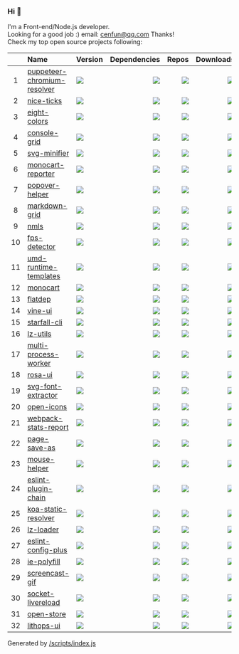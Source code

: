 ### Hi 👋

I'm a Front-end/Node.js developer.  
Looking for a good job :) email: [cenfun@qq.com](cenfun@qq.com) Thanks!  
Check my top open source projects following:

|   |Name|Version|Dependencies|Repos|Downloads|   |
|:-:|:---|:------|-----------:|----:|--------:|--:|
| 1 |[puppeteer-chromium-resolver](https://github.com/cenfun/puppeteer-chromium-resolver)|[![](https://img.shields.io/npm/v/puppeteer-chromium-resolver?label=)](https://www.npmjs.com/package/puppeteer-chromium-resolver)|[![](https://img.shields.io/librariesio/github/cenfun/puppeteer-chromium-resolver?label=)](https://github.com/cenfun/puppeteer-chromium-resolver/network/dependencies)|[![](https://badgen.net/github/dependents-repo/cenfun/puppeteer-chromium-resolver?label=)](https://github.com/cenfun/puppeteer-chromium-resolver/network/dependents)|[![](https://badgen.net/npm/dw/puppeteer-chromium-resolver?label=)](https://www.npmjs.com/package/puppeteer-chromium-resolver)|[![](https://badgen.net/npm/dt/puppeteer-chromium-resolver?label=)](https://www.npmjs.com/package/puppeteer-chromium-resolver)|
| 2 |[nice-ticks](https://github.com/cenfun/nice-ticks)|[![](https://img.shields.io/npm/v/nice-ticks?label=)](https://www.npmjs.com/package/nice-ticks)|[![](https://img.shields.io/librariesio/github/cenfun/nice-ticks?label=)](https://github.com/cenfun/nice-ticks/network/dependencies)|[![](https://badgen.net/github/dependents-repo/cenfun/nice-ticks?label=)](https://github.com/cenfun/nice-ticks/network/dependents)|[![](https://badgen.net/npm/dw/nice-ticks?label=)](https://www.npmjs.com/package/nice-ticks)|[![](https://badgen.net/npm/dt/nice-ticks?label=)](https://www.npmjs.com/package/nice-ticks)|
| 3 |[eight-colors](https://github.com/cenfun/eight-colors)|[![](https://img.shields.io/npm/v/eight-colors?label=)](https://www.npmjs.com/package/eight-colors)|[![](https://img.shields.io/librariesio/github/cenfun/eight-colors?label=)](https://github.com/cenfun/eight-colors/network/dependencies)|[![](https://badgen.net/github/dependents-repo/cenfun/eight-colors?label=)](https://github.com/cenfun/eight-colors/network/dependents)|[![](https://badgen.net/npm/dw/eight-colors?label=)](https://www.npmjs.com/package/eight-colors)|[![](https://badgen.net/npm/dt/eight-colors?label=)](https://www.npmjs.com/package/eight-colors)|
| 4 |[console-grid](https://github.com/cenfun/console-grid)|[![](https://img.shields.io/npm/v/console-grid?label=)](https://www.npmjs.com/package/console-grid)|[![](https://img.shields.io/librariesio/github/cenfun/console-grid?label=)](https://github.com/cenfun/console-grid/network/dependencies)|[![](https://badgen.net/github/dependents-repo/cenfun/console-grid?label=)](https://github.com/cenfun/console-grid/network/dependents)|[![](https://badgen.net/npm/dw/console-grid?label=)](https://www.npmjs.com/package/console-grid)|[![](https://badgen.net/npm/dt/console-grid?label=)](https://www.npmjs.com/package/console-grid)|
| 5 |[svg-minifier](https://github.com/cenfun/svg-minifier)|[![](https://img.shields.io/npm/v/svg-minifier?label=)](https://www.npmjs.com/package/svg-minifier)|[![](https://img.shields.io/librariesio/github/cenfun/svg-minifier?label=)](https://github.com/cenfun/svg-minifier/network/dependencies)|[![](https://badgen.net/github/dependents-repo/cenfun/svg-minifier?label=)](https://github.com/cenfun/svg-minifier/network/dependents)|[![](https://badgen.net/npm/dw/svg-minifier?label=)](https://www.npmjs.com/package/svg-minifier)|[![](https://badgen.net/npm/dt/svg-minifier?label=)](https://www.npmjs.com/package/svg-minifier)|
| 6 |[monocart-reporter](https://github.com/cenfun/monocart-reporter)|[![](https://img.shields.io/npm/v/monocart-reporter?label=)](https://www.npmjs.com/package/monocart-reporter)|[![](https://img.shields.io/librariesio/github/cenfun/monocart-reporter?label=)](https://github.com/cenfun/monocart-reporter/network/dependencies)|[![](https://badgen.net/github/dependents-repo/cenfun/monocart-reporter?label=)](https://github.com/cenfun/monocart-reporter/network/dependents)|[![](https://badgen.net/npm/dw/monocart-reporter?label=)](https://www.npmjs.com/package/monocart-reporter)|[![](https://badgen.net/npm/dt/monocart-reporter?label=)](https://www.npmjs.com/package/monocart-reporter)|
| 7 |[popover-helper](https://github.com/cenfun/popover-helper)|[![](https://img.shields.io/npm/v/popover-helper?label=)](https://www.npmjs.com/package/popover-helper)|[![](https://img.shields.io/librariesio/github/cenfun/popover-helper?label=)](https://github.com/cenfun/popover-helper/network/dependencies)|[![](https://badgen.net/github/dependents-repo/cenfun/popover-helper?label=)](https://github.com/cenfun/popover-helper/network/dependents)|[![](https://badgen.net/npm/dw/popover-helper?label=)](https://www.npmjs.com/package/popover-helper)|[![](https://badgen.net/npm/dt/popover-helper?label=)](https://www.npmjs.com/package/popover-helper)|
| 8 |[markdown-grid](https://github.com/cenfun/markdown-grid)|[![](https://img.shields.io/npm/v/markdown-grid?label=)](https://www.npmjs.com/package/markdown-grid)|[![](https://img.shields.io/librariesio/github/cenfun/markdown-grid?label=)](https://github.com/cenfun/markdown-grid/network/dependencies)|[![](https://badgen.net/github/dependents-repo/cenfun/markdown-grid?label=)](https://github.com/cenfun/markdown-grid/network/dependents)|[![](https://badgen.net/npm/dw/markdown-grid?label=)](https://www.npmjs.com/package/markdown-grid)|[![](https://badgen.net/npm/dt/markdown-grid?label=)](https://www.npmjs.com/package/markdown-grid)|
| 9 |[nmls](https://github.com/cenfun/nmls)|[![](https://img.shields.io/npm/v/nmls?label=)](https://www.npmjs.com/package/nmls)|[![](https://img.shields.io/librariesio/github/cenfun/nmls?label=)](https://github.com/cenfun/nmls/network/dependencies)|[![](https://badgen.net/github/dependents-repo/cenfun/nmls?label=)](https://github.com/cenfun/nmls/network/dependents)|[![](https://badgen.net/npm/dw/nmls?label=)](https://www.npmjs.com/package/nmls)|[![](https://badgen.net/npm/dt/nmls?label=)](https://www.npmjs.com/package/nmls)|
| 10|[fps-detector](https://github.com/cenfun/fps-detector)|[![](https://img.shields.io/npm/v/fps-detector?label=)](https://www.npmjs.com/package/fps-detector)|[![](https://img.shields.io/librariesio/github/cenfun/fps-detector?label=)](https://github.com/cenfun/fps-detector/network/dependencies)|[![](https://badgen.net/github/dependents-repo/cenfun/fps-detector?label=)](https://github.com/cenfun/fps-detector/network/dependents)|[![](https://badgen.net/npm/dw/fps-detector?label=)](https://www.npmjs.com/package/fps-detector)|[![](https://badgen.net/npm/dt/fps-detector?label=)](https://www.npmjs.com/package/fps-detector)|
| 11|[umd-runtime-templates](https://github.com/cenfun/umd-runtime-templates)|[![](https://img.shields.io/npm/v/umd-runtime-templates?label=)](https://www.npmjs.com/package/umd-runtime-templates)|[![](https://img.shields.io/librariesio/github/cenfun/umd-runtime-templates?label=)](https://github.com/cenfun/umd-runtime-templates/network/dependencies)|[![](https://badgen.net/github/dependents-repo/cenfun/umd-runtime-templates?label=)](https://github.com/cenfun/umd-runtime-templates/network/dependents)|[![](https://badgen.net/npm/dw/umd-runtime-templates?label=)](https://www.npmjs.com/package/umd-runtime-templates)|[![](https://badgen.net/npm/dt/umd-runtime-templates?label=)](https://www.npmjs.com/package/umd-runtime-templates)|
| 12|[monocart](https://github.com/cenfun/monocart)|[![](https://img.shields.io/npm/v/monocart?label=)](https://www.npmjs.com/package/monocart)|[![](https://img.shields.io/librariesio/github/cenfun/monocart?label=)](https://github.com/cenfun/monocart/network/dependencies)|[![](https://badgen.net/github/dependents-repo/cenfun/monocart?label=)](https://github.com/cenfun/monocart/network/dependents)|[![](https://badgen.net/npm/dw/monocart?label=)](https://www.npmjs.com/package/monocart)|[![](https://badgen.net/npm/dt/monocart?label=)](https://www.npmjs.com/package/monocart)|
| 13|[flatdep](https://github.com/cenfun/flatdep)|[![](https://img.shields.io/npm/v/flatdep?label=)](https://www.npmjs.com/package/flatdep)|[![](https://img.shields.io/librariesio/github/cenfun/flatdep?label=)](https://github.com/cenfun/flatdep/network/dependencies)|[![](https://badgen.net/github/dependents-repo/cenfun/flatdep?label=)](https://github.com/cenfun/flatdep/network/dependents)|[![](https://badgen.net/npm/dw/flatdep?label=)](https://www.npmjs.com/package/flatdep)|[![](https://badgen.net/npm/dt/flatdep?label=)](https://www.npmjs.com/package/flatdep)|
| 14|[vine-ui](https://github.com/cenfun/vine-ui)|[![](https://img.shields.io/npm/v/vine-ui?label=)](https://www.npmjs.com/package/vine-ui)|[![](https://img.shields.io/librariesio/github/cenfun/vine-ui?label=)](https://github.com/cenfun/vine-ui/network/dependencies)|[![](https://badgen.net/github/dependents-repo/cenfun/vine-ui?label=)](https://github.com/cenfun/vine-ui/network/dependents)|[![](https://badgen.net/npm/dw/vine-ui?label=)](https://www.npmjs.com/package/vine-ui)|[![](https://badgen.net/npm/dt/vine-ui?label=)](https://www.npmjs.com/package/vine-ui)|
| 15|[starfall-cli](https://github.com/cenfun/starfall-cli)|[![](https://img.shields.io/npm/v/starfall-cli?label=)](https://www.npmjs.com/package/starfall-cli)|[![](https://img.shields.io/librariesio/github/cenfun/starfall-cli?label=)](https://github.com/cenfun/starfall-cli/network/dependencies)|[![](https://badgen.net/github/dependents-repo/cenfun/starfall-cli?label=)](https://github.com/cenfun/starfall-cli/network/dependents)|[![](https://badgen.net/npm/dw/starfall-cli?label=)](https://www.npmjs.com/package/starfall-cli)|[![](https://badgen.net/npm/dt/starfall-cli?label=)](https://www.npmjs.com/package/starfall-cli)|
| 16|[lz-utils](https://github.com/cenfun/lz-utils)|[![](https://img.shields.io/npm/v/lz-utils?label=)](https://www.npmjs.com/package/lz-utils)|[![](https://img.shields.io/librariesio/github/cenfun/lz-utils?label=)](https://github.com/cenfun/lz-utils/network/dependencies)|[![](https://badgen.net/github/dependents-repo/cenfun/lz-utils?label=)](https://github.com/cenfun/lz-utils/network/dependents)|[![](https://badgen.net/npm/dw/lz-utils?label=)](https://www.npmjs.com/package/lz-utils)|[![](https://badgen.net/npm/dt/lz-utils?label=)](https://www.npmjs.com/package/lz-utils)|
| 17|[multi-process-worker](https://github.com/cenfun/multi-process-worker)|[![](https://img.shields.io/npm/v/multi-process-worker?label=)](https://www.npmjs.com/package/multi-process-worker)|[![](https://img.shields.io/librariesio/github/cenfun/multi-process-worker?label=)](https://github.com/cenfun/multi-process-worker/network/dependencies)|[![](https://badgen.net/github/dependents-repo/cenfun/multi-process-worker?label=)](https://github.com/cenfun/multi-process-worker/network/dependents)|[![](https://badgen.net/npm/dw/multi-process-worker?label=)](https://www.npmjs.com/package/multi-process-worker)|[![](https://badgen.net/npm/dt/multi-process-worker?label=)](https://www.npmjs.com/package/multi-process-worker)|
| 18|[rosa-ui](https://github.com/cenfun/rosa-ui)|[![](https://img.shields.io/npm/v/rosa-ui?label=)](https://www.npmjs.com/package/rosa-ui)|[![](https://img.shields.io/librariesio/github/cenfun/rosa-ui?label=)](https://github.com/cenfun/rosa-ui/network/dependencies)|[![](https://badgen.net/github/dependents-repo/cenfun/rosa-ui?label=)](https://github.com/cenfun/rosa-ui/network/dependents)|[![](https://badgen.net/npm/dw/rosa-ui?label=)](https://www.npmjs.com/package/rosa-ui)|[![](https://badgen.net/npm/dt/rosa-ui?label=)](https://www.npmjs.com/package/rosa-ui)|
| 19|[svg-font-extractor](https://github.com/cenfun/svg-font-extractor)|[![](https://img.shields.io/npm/v/svg-font-extractor?label=)](https://www.npmjs.com/package/svg-font-extractor)|[![](https://img.shields.io/librariesio/github/cenfun/svg-font-extractor?label=)](https://github.com/cenfun/svg-font-extractor/network/dependencies)|[![](https://badgen.net/github/dependents-repo/cenfun/svg-font-extractor?label=)](https://github.com/cenfun/svg-font-extractor/network/dependents)|[![](https://badgen.net/npm/dw/svg-font-extractor?label=)](https://www.npmjs.com/package/svg-font-extractor)|[![](https://badgen.net/npm/dt/svg-font-extractor?label=)](https://www.npmjs.com/package/svg-font-extractor)|
| 20|[open-icons](https://github.com/cenfun/open-icons)|[![](https://img.shields.io/npm/v/open-icons?label=)](https://www.npmjs.com/package/open-icons)|[![](https://img.shields.io/librariesio/github/cenfun/open-icons?label=)](https://github.com/cenfun/open-icons/network/dependencies)|[![](https://badgen.net/github/dependents-repo/cenfun/open-icons?label=)](https://github.com/cenfun/open-icons/network/dependents)|[![](https://badgen.net/npm/dw/open-icons?label=)](https://www.npmjs.com/package/open-icons)|[![](https://badgen.net/npm/dt/open-icons?label=)](https://www.npmjs.com/package/open-icons)|
| 21|[webpack-stats-report](https://github.com/cenfun/webpack-stats-report)|[![](https://img.shields.io/npm/v/webpack-stats-report?label=)](https://www.npmjs.com/package/webpack-stats-report)|[![](https://img.shields.io/librariesio/github/cenfun/webpack-stats-report?label=)](https://github.com/cenfun/webpack-stats-report/network/dependencies)|[![](https://badgen.net/github/dependents-repo/cenfun/webpack-stats-report?label=)](https://github.com/cenfun/webpack-stats-report/network/dependents)|[![](https://badgen.net/npm/dw/webpack-stats-report?label=)](https://www.npmjs.com/package/webpack-stats-report)|[![](https://badgen.net/npm/dt/webpack-stats-report?label=)](https://www.npmjs.com/package/webpack-stats-report)|
| 22|[page-save-as](https://github.com/cenfun/page-save-as)|[![](https://img.shields.io/npm/v/page-save-as?label=)](https://www.npmjs.com/package/page-save-as)|[![](https://img.shields.io/librariesio/github/cenfun/page-save-as?label=)](https://github.com/cenfun/page-save-as/network/dependencies)|[![](https://badgen.net/github/dependents-repo/cenfun/page-save-as?label=)](https://github.com/cenfun/page-save-as/network/dependents)|[![](https://badgen.net/npm/dw/page-save-as?label=)](https://www.npmjs.com/package/page-save-as)|[![](https://badgen.net/npm/dt/page-save-as?label=)](https://www.npmjs.com/package/page-save-as)|
| 23|[mouse-helper](https://github.com/cenfun/mouse-helper)|[![](https://img.shields.io/npm/v/mouse-helper?label=)](https://www.npmjs.com/package/mouse-helper)|[![](https://img.shields.io/librariesio/github/cenfun/mouse-helper?label=)](https://github.com/cenfun/mouse-helper/network/dependencies)|[![](https://badgen.net/github/dependents-repo/cenfun/mouse-helper?label=)](https://github.com/cenfun/mouse-helper/network/dependents)|[![](https://badgen.net/npm/dw/mouse-helper?label=)](https://www.npmjs.com/package/mouse-helper)|[![](https://badgen.net/npm/dt/mouse-helper?label=)](https://www.npmjs.com/package/mouse-helper)|
| 24|[eslint-plugin-chain](https://github.com/cenfun/eslint-plugin-chain)|[![](https://img.shields.io/npm/v/eslint-plugin-chain?label=)](https://www.npmjs.com/package/eslint-plugin-chain)|[![](https://img.shields.io/librariesio/github/cenfun/eslint-plugin-chain?label=)](https://github.com/cenfun/eslint-plugin-chain/network/dependencies)|[![](https://badgen.net/github/dependents-repo/cenfun/eslint-plugin-chain?label=)](https://github.com/cenfun/eslint-plugin-chain/network/dependents)|[![](https://badgen.net/npm/dw/eslint-plugin-chain?label=)](https://www.npmjs.com/package/eslint-plugin-chain)|[![](https://badgen.net/npm/dt/eslint-plugin-chain?label=)](https://www.npmjs.com/package/eslint-plugin-chain)|
| 25|[koa-static-resolver](https://github.com/cenfun/koa-static-resolver)|[![](https://img.shields.io/npm/v/koa-static-resolver?label=)](https://www.npmjs.com/package/koa-static-resolver)|[![](https://img.shields.io/librariesio/github/cenfun/koa-static-resolver?label=)](https://github.com/cenfun/koa-static-resolver/network/dependencies)|[![](https://badgen.net/github/dependents-repo/cenfun/koa-static-resolver?label=)](https://github.com/cenfun/koa-static-resolver/network/dependents)|[![](https://badgen.net/npm/dw/koa-static-resolver?label=)](https://www.npmjs.com/package/koa-static-resolver)|[![](https://badgen.net/npm/dt/koa-static-resolver?label=)](https://www.npmjs.com/package/koa-static-resolver)|
| 26|[lz-loader](https://github.com/cenfun/lz-loader)|[![](https://img.shields.io/npm/v/lz-loader?label=)](https://www.npmjs.com/package/lz-loader)|[![](https://img.shields.io/librariesio/github/cenfun/lz-loader?label=)](https://github.com/cenfun/lz-loader/network/dependencies)|[![](https://badgen.net/github/dependents-repo/cenfun/lz-loader?label=)](https://github.com/cenfun/lz-loader/network/dependents)|[![](https://badgen.net/npm/dw/lz-loader?label=)](https://www.npmjs.com/package/lz-loader)|[![](https://badgen.net/npm/dt/lz-loader?label=)](https://www.npmjs.com/package/lz-loader)|
| 27|[eslint-config-plus](https://github.com/cenfun/eslint-config-plus)|[![](https://img.shields.io/npm/v/eslint-config-plus?label=)](https://www.npmjs.com/package/eslint-config-plus)|[![](https://img.shields.io/librariesio/github/cenfun/eslint-config-plus?label=)](https://github.com/cenfun/eslint-config-plus/network/dependencies)|[![](https://badgen.net/github/dependents-repo/cenfun/eslint-config-plus?label=)](https://github.com/cenfun/eslint-config-plus/network/dependents)|[![](https://badgen.net/npm/dw/eslint-config-plus?label=)](https://www.npmjs.com/package/eslint-config-plus)|[![](https://badgen.net/npm/dt/eslint-config-plus?label=)](https://www.npmjs.com/package/eslint-config-plus)|
| 28|[ie-polyfill](https://github.com/cenfun/ie-polyfill)|[![](https://img.shields.io/npm/v/ie-polyfill?label=)](https://www.npmjs.com/package/ie-polyfill)|[![](https://img.shields.io/librariesio/github/cenfun/ie-polyfill?label=)](https://github.com/cenfun/ie-polyfill/network/dependencies)|[![](https://badgen.net/github/dependents-repo/cenfun/ie-polyfill?label=)](https://github.com/cenfun/ie-polyfill/network/dependents)|[![](https://badgen.net/npm/dw/ie-polyfill?label=)](https://www.npmjs.com/package/ie-polyfill)|[![](https://badgen.net/npm/dt/ie-polyfill?label=)](https://www.npmjs.com/package/ie-polyfill)|
| 29|[screencast-gif](https://github.com/cenfun/screencast-gif)|[![](https://img.shields.io/npm/v/screencast-gif?label=)](https://www.npmjs.com/package/screencast-gif)|[![](https://img.shields.io/librariesio/github/cenfun/screencast-gif?label=)](https://github.com/cenfun/screencast-gif/network/dependencies)|[![](https://badgen.net/github/dependents-repo/cenfun/screencast-gif?label=)](https://github.com/cenfun/screencast-gif/network/dependents)|[![](https://badgen.net/npm/dw/screencast-gif?label=)](https://www.npmjs.com/package/screencast-gif)|[![](https://badgen.net/npm/dt/screencast-gif?label=)](https://www.npmjs.com/package/screencast-gif)|
| 30|[socket-livereload](https://github.com/cenfun/socket-livereload)|[![](https://img.shields.io/npm/v/socket-livereload?label=)](https://www.npmjs.com/package/socket-livereload)|[![](https://img.shields.io/librariesio/github/cenfun/socket-livereload?label=)](https://github.com/cenfun/socket-livereload/network/dependencies)|[![](https://badgen.net/github/dependents-repo/cenfun/socket-livereload?label=)](https://github.com/cenfun/socket-livereload/network/dependents)|[![](https://badgen.net/npm/dw/socket-livereload?label=)](https://www.npmjs.com/package/socket-livereload)|[![](https://badgen.net/npm/dt/socket-livereload?label=)](https://www.npmjs.com/package/socket-livereload)|
| 31|[open-store](https://github.com/cenfun/open-store)|[![](https://img.shields.io/npm/v/open-store?label=)](https://www.npmjs.com/package/open-store)|[![](https://img.shields.io/librariesio/github/cenfun/open-store?label=)](https://github.com/cenfun/open-store/network/dependencies)|[![](https://badgen.net/github/dependents-repo/cenfun/open-store?label=)](https://github.com/cenfun/open-store/network/dependents)|[![](https://badgen.net/npm/dw/open-store?label=)](https://www.npmjs.com/package/open-store)|[![](https://badgen.net/npm/dt/open-store?label=)](https://www.npmjs.com/package/open-store)|
| 32|[lithops-ui](https://github.com/cenfun/lithops-ui)|[![](https://img.shields.io/npm/v/lithops-ui?label=)](https://www.npmjs.com/package/lithops-ui)|[![](https://img.shields.io/librariesio/github/cenfun/lithops-ui?label=)](https://github.com/cenfun/lithops-ui/network/dependencies)|[![](https://badgen.net/github/dependents-repo/cenfun/lithops-ui?label=)](https://github.com/cenfun/lithops-ui/network/dependents)|[![](https://badgen.net/npm/dw/lithops-ui?label=)](https://www.npmjs.com/package/lithops-ui)|[![](https://badgen.net/npm/dt/lithops-ui?label=)](https://www.npmjs.com/package/lithops-ui)|
  
Generated by [/scripts/index.js](/scripts/index.js)